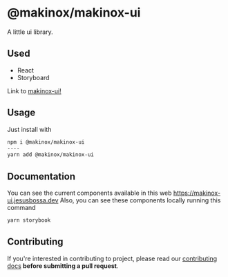 # @makinox/makinox-ui

A little ui library.

## Used

- React
- Storyboard

Link to [makinox-ui!](https://makinox-ui.jesusbossa.dev/)

## Usage

Just install with
```sh
npm i @makinox/makinox-ui
----
yarn add @makinox/makinox-ui
```

## Documentation

You can see the current components available in this web https://makinox-ui.jesusbossa.dev
Also, you can see these components locally running this command
```sh
yarn storybook
```

## Contributing

If you're interested in contributing to project, please read our [contributing docs](https://github.com/makinox/makinox-ui/blob/main/.github/CONTRIBUTING.md) **before submitting a pull request**.